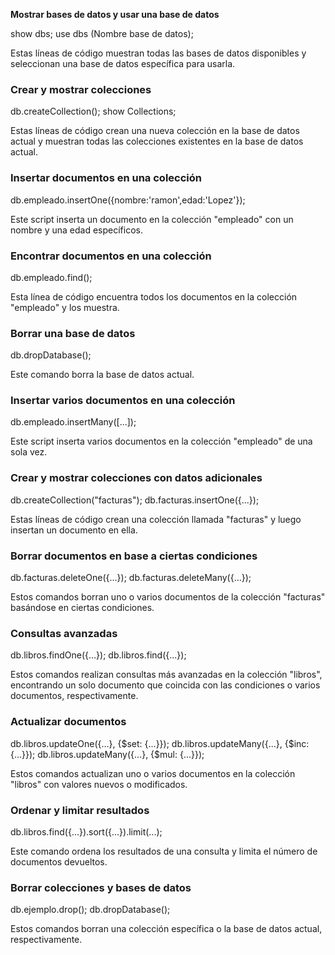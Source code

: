 
**Mostrar bases de datos y usar una base de datos**

show dbs;
use dbs (Nombre base de datos);

Estas líneas de código muestran todas las bases de datos disponibles y seleccionan una base de datos específica para usarla.

### Crear y mostrar colecciones

db.createCollection();
show Collections;

Estas líneas de código crean una nueva colección en la base de datos actual y muestran todas las colecciones existentes en la base de datos actual.

### Insertar documentos en una colección

db.empleado.insertOne({nombre:'ramon',edad:'Lopez'});


Este script inserta un documento en la colección "empleado" con un nombre y una edad específicos.

### Encontrar documentos en una colección

db.empleado.find();


Esta línea de código encuentra todos los documentos en la colección "empleado" y los muestra.

### Borrar una base de datos

db.dropDatabase();


Este comando borra la base de datos actual.

### Insertar varios documentos en una colección

db.empleado.insertMany([...]);


Este script inserta varios documentos en la colección "empleado" de una sola vez.

### Crear y mostrar colecciones con datos adicionales

db.createCollection("facturas");
db.facturas.insertOne({...});


Estas líneas de código crean una colección llamada "facturas" y luego insertan un documento en ella.

### Borrar documentos en base a ciertas condiciones

db.facturas.deleteOne({...});
db.facturas.deleteMany({...});


Estos comandos borran uno o varios documentos de la colección "facturas" basándose en ciertas condiciones.

### Consultas avanzadas
db.libros.findOne({...});
db.libros.find({...});

Estos comandos realizan consultas más avanzadas en la colección "libros", encontrando un solo documento que coincida con las condiciones o varios documentos, respectivamente.

### Actualizar documentos

db.libros.updateOne({...}, {$set: {...}});
db.libros.updateMany({...}, {$inc: {...}});
db.libros.updateMany({...}, {$mul: {...}});


Estos comandos actualizan uno o varios documentos en la colección "libros" con valores nuevos o modificados.

### Ordenar y limitar resultados

db.libros.find({...}).sort({...}).limit(...);


Este comando ordena los resultados de una consulta y limita el número de documentos devueltos.

### Borrar colecciones y bases de datos

db.ejemplo.drop();
db.dropDatabase();


Estos comandos borran una colección específica o la base de datos actual, respectivamente.